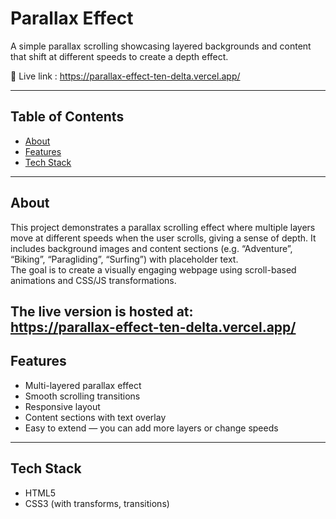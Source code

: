 # Parallax Effect

A simple parallax scrolling showcasing layered backgrounds and content that shift at different speeds to create a depth effect.

📍 Live link : https://parallax-effect-ten-delta.vercel.app/

---

## Table of Contents

- [About](#about)  
- [Features](#features)  
- [Tech Stack](#tech-stack)  

---

## About

This project demonstrates a parallax scrolling effect where multiple layers move at different speeds when the user scrolls, giving a sense of depth. It includes background images and content sections (e.g. “Adventure”, “Biking”, “Paragliding”, “Surfing”) with placeholder text.  
The goal is to create a visually engaging webpage using scroll-based animations and CSS/JS transformations.

The live version is hosted at:  
https://parallax-effect-ten-delta.vercel.app/
---

## Features

- Multi-layered parallax effect  
- Smooth scrolling transitions  
- Responsive layout  
- Content sections with text overlay  
- Easy to extend — you can add more layers or change speeds  

---

## Tech Stack

- HTML5  
- CSS3 (with transforms, transitions)

